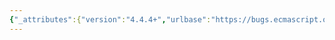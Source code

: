 ```yaml
---
{"_attributes":{"version":"4.4.4+","urlbase":"https://bugs.ecmascript.org/","maintainer":"dherman@mozilla.com"},"bug":{"bug_id":4168,"creation_ts":"2015-03-17 12:01:00 -0700","short_desc":"Mark parameters of generator methods as optional","delta_ts":"2015-03-17 13:16:03 -0700","product":"Draft for 6th Edition","component":"editorial issue","version":"Rev 35: March 4, 2015 Release Candidate 2","rep_platform":"All","op_sys":"All","bug_status":"RESOLVED","resolution":"WONTFIX","priority":"Normal","bug_severity":"enhancement","everconfirmed":true,"reporter":{"uid":"axel","name":"Axel Rauschmayer"},"assigned_to":{"uid":"allen","name":"Allen Wirfs-Brock"},"long_desc":[{"commentid":13792,"comment_count":0,"who":{"uid":"axel","name":"Axel Rauschmayer"},"bug_when":"2015-03-17 12:01:02 -0700","thetext":"Sect.: 25.3.1 Properties of Generator Prototype\n\nIn several other locations, parameters are marked as optional via square brackets. It may make sense to do that in this section, too.\n\nE.g., how about the following headings?\n\nGenerator.prototype.next ( [value] )\nGenerator.prototype.return ( [value] )\nGenerator.prototype.throw ( exception )\n\nLong-term, TypeScript’s notation could be adopted (I have done so in my writings and it works well)."},{"commentid":13794,"comment_count":1,"who":{"uid":"allen","name":"Allen Wirfs-Brock"},"bug_when":"2015-03-17 13:16:03 -0700","thetext":"The signature optional-ness has implications for the length property of the method.  In particular, we generally set the length for methods newly defined in ES6 to be the length that would be generated by a corresponding ES function declaration with that signature.\n\nIn this case, I don't think we want the length of 'next' and 'return' to not change from 1 to 0. \n\nChanging the spec. signature really has no other implications other than suggesting what is \"normal\" and in this case I think that all depends upon  specific use cases."}]}}
---
```


